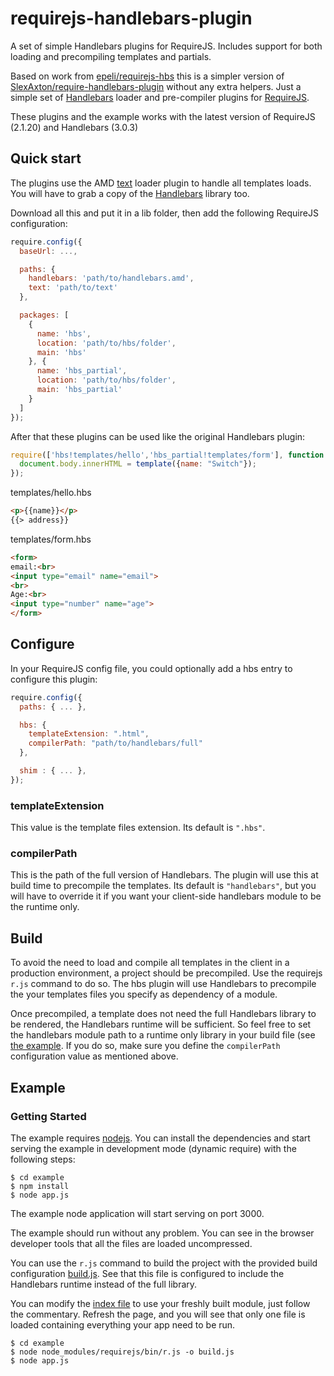 # requirejs-handlebars-plugin
A set of simple Handlebars plugins for RequireJS.  Includes support for both loading and precompiling templates and partials.

Based on work from [epeli/requirejs-hbs][] this is a simpler version of [SlexAxton/require-handlebars-plugin][] without any extra helpers. Just a simple set of [Handlebars][] loader and pre-compiler plugins for [RequireJS][].

These plugins and the example works with the latest version of RequireJS (2.1.20) and Handlebars (3.0.3)

## Quick start

The plugins use the AMD [text][] loader plugin to handle all templates loads.
You will have to grab a copy of the [Handlebars][] library too.

Download all this and put it in a lib folder, then add the following
RequireJS configuration:

```javascript
require.config({
  baseUrl: ...,

  paths: {
    handlebars: 'path/to/handlebars.amd',
    text: 'path/to/text'
  },

  packages: [
    {
      name: 'hbs',
      location: 'path/to/hbs/folder',
      main: 'hbs'
    }, {
      name: 'hbs_partial',
      location: 'path/to/hbs/folder',
      main: 'hbs_partial'
    }
  ]
});
```

After that these plugins can be used like the original Handlebars plugin:

```javascript
require(['hbs!templates/hello','hbs_partial!templates/form'], function (template, partial) {
  document.body.innerHTML = template({name: "Switch"});
});
```
templates/hello.hbs
```html
<p>{{name}}</p>
{{> address}}
```

templates/form.hbs
```html
<form>
email:<br>
<input type="email" name="email">
<br>
Age:<br>
<input type="number" name="age">
</form>
```

## Configure

In your RequireJS config file, you could optionally add a hbs entry to
configure this plugin:

```javascript
require.config({
  paths: { ... },

  hbs: {
    templateExtension: ".html",
    compilerPath: "path/to/handlebars/full"
  },

  shim : { ... },
});
```

### templateExtension

This value is the template files extension. Its default is `".hbs"`.

### compilerPath

This is the path of the full version of Handlebars. The plugin will use this at
build time to precompile the templates. Its default is `"handlebars"`, but you
will have to override it if you want your client-side handlebars module to be
the runtime only.


## Build

To avoid the need to load and compile all templates in the client in a
production environment, a project should be precompiled. Use the requirejs
`r.js` command to do so. The hbs plugin will use Handlebars to precompile the
your templates files you specify as dependency of a module.

Once precompiled, a template does not need the full Handlebars library to be
rendered, the Handlebars runtime will be sufficient. So feel free to set the
handlebars module path to a runtime only library in your build file (see
[the example](/example/app.build.js). If you do so, make sure you define the
`compilerPath` configuration value as mentioned above.


## Example

### Getting Started

The example requires [nodejs](https://nodejs.org/).  You can install the dependencies and start serving the example in development mode (dynamic require) with the following steps:

```
$ cd example
$ npm install
$ node app.js
```

The example node application will start serving on port 3000.

The example should run without any problem. You can see in the browser
developer tools that all the files are loaded uncompressed.

You can use the `r.js` command to build the project with the provided
build configuration [build.js](/example/build.js). See that this file
is configured to include the Handlebars runtime instead of the full library.

You can modify the [index file](/example/index.html) to use your freshly built
module, just follow the commentary. Refresh the page, and you will see that
only one file is loaded containing everything your app need to be run.

```
$ cd example
$ node node_modules/requirejs/bin/r.js -o build.js
$ node app.js
```


[Handlebars]: http://handlebarsjs.com/
[RequireJS]: http://requirejs.org/
[epeli/requirejs-hbs]: https://github.com/epeli/requirejs-hbs
[SlexAxton/require-handlebars-plugin]: https://github.com/SlexAxton/require-handlebars-plugin
[text]: https://github.com/requirejs/text
[map]: http://requirejs.org/docs/api.html#config-map
